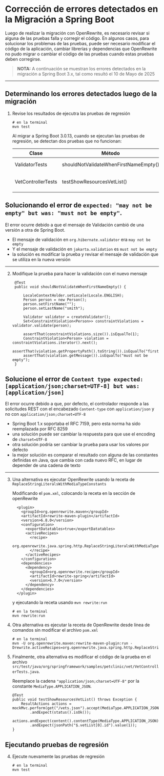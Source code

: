 # Corrección de errores detectados en la Migración a Spring Boot

Luego de realizar la migración con OpenRewrite, es necesario revisar si alguna de las pruebas falla y corregir el código. En algunos casos, para solucionar los problemas de las pruebas, puede ser necesario modificar el código de la aplicación, cambiar librerías y dependencias que OpenRewrite no pudo migrar o cambiar el código de las pruebas cuando estas pruebas deben corregirse.

> **NOTA:**  A continuación se muestran los errores detectados en la migración 
> a Spring Boot 3.x, tal como resultó el 10 de Mayo de 2025

---

## Determinando los errores detectados luego de la migración

1. Revise los resultados de ejecutra las pruebas de regresión

    ```
    # en la terminal
    mvn test
    ```

    Al migrar a Spring Boot 3.0.13, cuando se ejecutan las pruebas de regresión, se detectan dos pruebas que no funcionan:

    | Clase          | Método                                | Error      |
    |----------------|---------------------------------------|------------|
    | ValidatorTests | shouldNotValidateWhenFirstNameEmpty() | expected: "may not be empty" but was: "must not be empty" |
    | VetControllerTests | testShowResourcesVetList() | Content type expected:[application/json;charset=UTF-8] but was:[application/json] |


## Solucionando el error de `expected: "may not be empty" but was: "must not be empty"`.

El error ocurre debido a que el mensaje de Validación cambió de una versión a otra de Spring Boot.
- El mensaje de validación en `org.hibernate.validator` era `may not be empty`
- Y el mensaje de validación en `jakarta.validation` es `must not be empty`
- la solución es modificar la prueba y revisar el mensaje de validación que se utiliza en la nueva versión
  
---

2. Modifique la prueba para hacer la validación con el nuevo mensaje 

   ```
    @Test
    public void shouldNotValidateWhenFirstNameEmpty() {

        LocaleContextHolder.setLocale(Locale.ENGLISH);
        Person person = new Person();
        person.setFirstName("");
        person.setLastName("smith");

        Validator validator = createValidator();
        Set<ConstraintViolation<Person>> constraintViolations = validator.validate(person);

        assertThat(constraintViolations.size()).isEqualTo(1);
        ConstraintViolation<Person> violation = constraintViolations.iterator().next();
        assertThat(violation.getPropertyPath().toString()).isEqualTo("firstName");
        assertThat(violation.getMessage()).isEqualTo("must not be empty");
    }
   ```



## Solucione el error de `Content type expected:[application/json;charset=UTF-8] but was:[application/json]` 

El error ocurre debido a que, por defecto, el controlador responde a las solicitudes REST con  el encabezado `Content-type` con `application/json` y no con `application/json;charset=UTF-8`
- Spring Boot 1.x soportaba el RFC 7159, pero esta norma ha sido reemplazada por RFC 8259 
- una solución puede ser cambiar la respuesta para que use el encoding de `charset=UTF-8`
- otra solución podría ser cambiar la prueba para usar los valores por defecto
- la mejor solución es comparar el resultado con alguna de las constantes definidas en Java, que cambia con cada nuevo RFC, en lugar de depender de una cadena de texto

---

3. Una alternativa es ejecutar OpenRewrite usando la receta de `ReplaceStringLiteralsWithMediaTypeConstants`

    Modificando el `pom.xml`, colocando la receta en la sección de openRewrite

    ```
      <plugin>
        <groupId>org.openrewrite.maven</groupId>
        <artifactId>rewrite-maven-plugin</artifactId>
        <version>6.8.0</version>
        <configuration>
          <exportDatatables>true</exportDatatables>
          <activeRecipes>
            <recipe>
              org.openrewrite.java.spring.http.ReplaceStringLiteralsWithMediaTypeConstants
            </recipe>
          </activeRecipes>
        </configuration>
        <dependencies>
          <dependency>
            <groupId>org.openrewrite.recipe</groupId>
            <artifactId>rewrite-spring</artifactId>
            <version>6.7.0</version>
          </dependency>
        </dependencies>
      </plugin>    
    ```

    y ejecutando la receta usando `mvn rewrite:run`

    ```
    # en la terminal
    mvn rewrite:run
    ```

4. Otra alternativa es ejecutar la receta de OpenRewrite desde línea de comandos sin modificar el archivo `pom.xml` 

    ```
    # en la terminal
    mvn -U org.openrewrite.maven:rewrite-maven-plugin:run -Drewrite.activeRecipes=org.openrewrite.java.spring.http.ReplaceStringLiteralsWithMediaTypeConstants
    ```

5. Finalmente, otra alternativa es modificar el código de la prueba en el archivo `src/test/java/org/springframework/samples/petclinic/vet/VetControllerTests.java`.

    Reemplace la cadena `"application/json;charset=UTF-8"` por la constante `MediaType.APPLICATION_JSON`. 

    ```
    @Test
    public void testShowResourcesVetList() throws Exception {
        ResultActions actions = mockMvc.perform(get("/vets.json").accept(MediaType.APPLICATION_JSON))
            .andExpect(status().isOk());
        actions.andExpect(content().contentType(MediaType.APPLICATION_JSON))
            .andExpect(jsonPath("$.vetList[0].id").value(1));
    }
    ```


## Ejecutando pruebas de regresión

4. Ejecute nuevamente las pruebas de regresión

    ```
    # en la terminal
    mvn test
    ```

